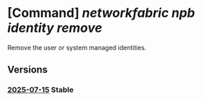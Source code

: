 # [Command] _networkfabric npb identity remove_

Remove the user or system managed identities.

## Versions

### [2025-07-15](/Resources/mgmt-plane/L3N1YnNjcmlwdGlvbnMve30vcmVzb3VyY2Vncm91cHMve30vcHJvdmlkZXJzL21pY3Jvc29mdC5tYW5hZ2VkbmV0d29ya2ZhYnJpYy9uZXR3b3JrcGFja2V0YnJva2Vycy97fQ==/2025-07-15.xml) **Stable**

<!-- mgmt-plane /subscriptions/{}/resourcegroups/{}/providers/microsoft.managednetworkfabric/networkpacketbrokers/{} 2025-07-15 identity -->
